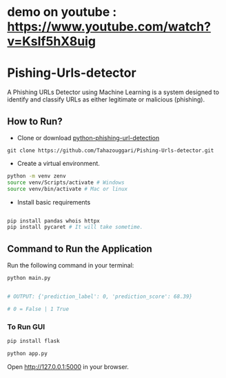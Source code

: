 # demo on youtube : https://www.youtube.com/watch?v=KsIf5hX8uig

# Pishing-Urls-detector
A Phishing URLs Detector using Machine Learning is a system designed to identify and classify URLs as either legitimate or malicious (phishing). 



## How to Run?

- Clone or download [python-phishing-url-detection](https://github.com/Tahazouggari/Pishing-Urls-detector.git) 

`git clone https://github.com/Tahazouggari/Pishing-Urls-detector.git`


- Create a virtual environment.
```bash
python -m venv zenv
source venv/Scripts/activate # Windows
source venv/bin/activate # Mac or linux
```


- Install basic requirements
```bash

pip install pandas whois httpx
pip install pycaret # It will take sometime.
```

## Command to Run the Application

Run the following command in your terminal:

```bash
python main.py 


# OUTPUT: {'prediction_label': 0, 'prediction_score': 68.39} 

# 0 = False | 1 True
```

### To Run GUI

```bash
pip install flask

python app.py
```

Open http://127.0.0.1:5000 in your browser.
